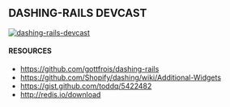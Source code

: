 ## DASHING-RAILS DEVCAST

[![dashing-rails-devcast](https://dl.dropboxusercontent.com/u/12834645/devhero/Screen%20Shot%202014-02-25%20at%207.07.12%20PM.png)](https://vimeo.com/87632954)

#### RESOURCES

- https://github.com/gottfrois/dashing-rails
- https://github.com/Shopify/dashing/wiki/Additional-Widgets
- https://gist.github.com/toddq/5422482
- http://redis.io/download

